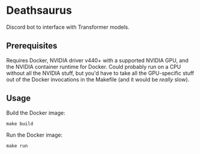 # Deathsaurus

Discord bot to interface with Transformer models.

## Prerequisites

Requires Docker, NVIDIA driver v440+ with a supported NVIDIA GPU, and the NVIDIA container runtime for Docker.  Could probably run on a CPU without all the NVIDIA stuff, but you'd have to take all the GPU-specific stuff out of the Docker invocations in the Makefile (and it would be _really_ slow).

## Usage

Build the Docker image:

    make build
    
Run the Docker image:

    make run
